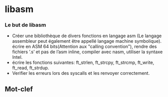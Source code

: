 # libasm

### Le but de libasm

- Créer une bibliothèque de divers fonctions en langage asm (Le langage assembleur peut également être appellé langage machine symbolique).  écrire en ASM 64 bits(Attention aux "calling convention"), rendre des fichiers ’.s’ et pas de l’asm inline, compiler avec nasm, utiliser la syntaxe Intel.
- écrire les fonctions suivantes: ft_strlen, ft_strcpy, ft_strcmp, ft_write, ft_read, ft_strdup.
- Verifier les erreurs lors des syscalls et les renvoyer correctement.

## Mot-clef
